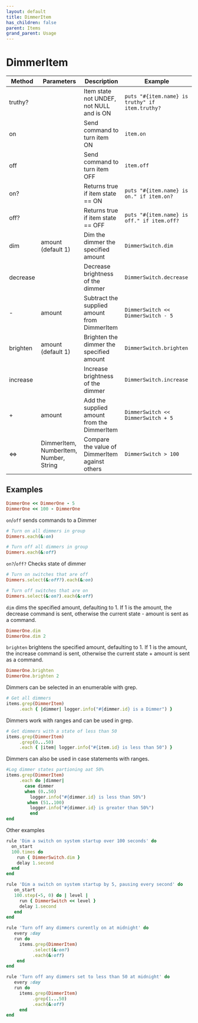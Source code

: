 ```yaml
---
layout: default
title: DimmerItem
has_children: false
parent: Items
grand_parent: Usage
---
```


# DimmerItem

| Method   | Parameters                             | Description                                    | Example                                         |
| -------- | -------------------------------------- | ---------------------------------------------- | ----------------------------------------------- |
| truthy?  |                                        | Item state not UNDEF, not NULL and is ON       | `puts "#{item.name} is truthy" if item.truthy?` |
| on       |                                        | Send command to turn item ON                   | `item.on`                                       |
| off      |                                        | Send command to turn item OFF                  | `item.off`                                      |
| on?      |                                        | Returns true if item state == ON               | `puts "#{item.name} is on." if item.on?`        |
| off?     |                                        | Returns true if item state == OFF              | `puts "#{item.name} is off." if item.off?`      |
| dim      | amount (default 1)                     | Dim the dimmer the specified amount            | `DimmerSwitch.dim`                              |
| decrease |                                        | Decrease brightness of the dimmer              | `DimmerSwitch.decrease`                         |
| -        | amount                                 | Subtract the supplied amount from DimmerItem   | `DimmerSwitch << DimmerSwitch - 5`              |
| brighten | amount (default 1)                     | Brighten the dimmer the specified amount       | `DimmerSwitch.brighten`                         |
| increase |                                        | Increase brightness of the dimmer              | `DimmerSwitch.increase`                         |
| +        | amount                                 | Add the supplied amount from the DimmerItem    | `DimmerSwitch << DimmerSwitch + 5`              |
| <=>      | DimmerItem, NumberItem, Number, String | Compare the value of DimmerItem against others | `DimmerSwitch > 100`                            |


## Examples

```ruby
DimmerOne << DimmerOne - 5
DimmerOne << 100 - DimmerOne

```

`on`/`off` sends commands to a Dimmer

```ruby
# Turn on all dimmers in group
Dimmers.each(&:on)

# Turn off all dimmers in group
Dimmers.each(&:off)
```

 `on?`/`off?` Checks state of dimmer

```ruby
# Turn on switches that are off
Dimmers.select(&:off?).each(&:on)

# Turn off switches that are on
Dimmers.select(&:on?).each(&:off)
```

`dim` dims the specified amount, defaulting to 1. If 1 is the amount, the decrease command is sent, otherwise the current state - amount is sent as a command.

```ruby
DimmerOne.dim
DimmerOne.dim 2
```

`brighten` brightens the specified amount, defaulting to 1. If 1 is the amount, the increase command is sent, otherwise the current state + amount is sent as a command.

```ruby
DimmerOne.brighten
DimmerOne.brighten 2   
```

Dimmers can be selected in an enumerable with grep.

```ruby
# Get all dimmers
items.grep(DimmerItem)
     .each { |dimmer| logger.info("#{dimmer.id} is a Dimmer") }
```

Dimmers work with ranges and can be used in grep.

```ruby
# Get dimmers with a state of less than 50
items.grep(DimmerItem)
     .grep(0...50)
     .each { |item| logger.info("#{item.id} is less than 50") }
```

Dimmers can also be used in case statements with ranges.
```ruby
#Log dimmer states partioning aat 50%
items.grep(DimmerItem)
     .each do |dimmer|
       case dimmer
       when (0..50)
         logger.info("#{dimmer.id} is less than 50%")
        when (51..100)
         logger.info("#{dimmer.id} is greater than 50%")
         end
end
```

Other examples

```ruby
rule 'Dim a switch on system startup over 100 seconds' do
  on_start
  100.times do
    run { DimmerSwitch.dim }
    delay 1.second
  end
end

```

```ruby
rule 'Dim a switch on system startup by 5, pausing every second' do
   on_start
   100.step(-5, 0) do | level |
     run { DimmerSwitch << level }
     delay 1.second
   end
end
```

```ruby
rule 'Turn off any dimmers curently on at midnight' do
   every :day
   run do
     items.grep(DimmerItem)
          .select(&:on?)
          .each(&:off)
    end
end
```

```ruby
rule 'Turn off any dimmers set to less than 50 at midnight' do
   every :day
   run do
     items.grep(DimmerItem)
          .grep(1...50)
          .each(&:off)
     end
end
```

